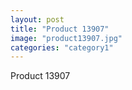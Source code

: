 ```yaml
---
layout: post
title: "Product 13907"
image: "product13907.jpg"
categories: "category1"
---
```

Product 13907
